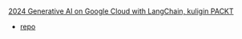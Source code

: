 #

[2024 Generative AI on Google Cloud with LangChain, kuligin PACKT](https://www.amazon.com/Generative-Google-Cloud-LangChain-generative/dp/B0DKT8DCRT/)

* [repo](https://github.com/PacktPublishing/Generative-AI-on-Google-Cloud-with-LangChain)
